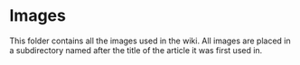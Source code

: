 # Images

This folder contains all the images used in the wiki. All images are placed in a subdirectory named after the title of the article it was first used in.
